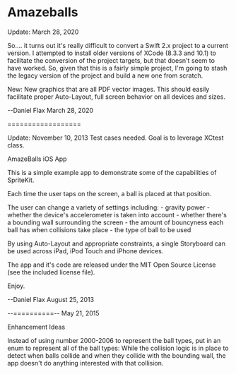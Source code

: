 Amazeballs
==========

Update: March 28, 2020

So.... it turns out it's really difficult to convert a Swift 2.x project to a current version. I attempted to install older versions of XCode (8.3.3 and 10.1) to facilitate the conversion of the project targets, but that doesn't seem to have worked. So, given that this is a fairly simple project, I'm going to stash the legacy version of the project and build a new one from scratch.

New:
New graphics that are all PDF vector images. This should easily facilitate proper Auto-Layout, full screen behavior on all devices and sizes.


--Daniel Flax
March 28, 2020

==================


Update: November 10, 2013
Test cases needed. Goal is to leverage XCtest class.

AmazeBalls iOS App

This is a simple example app to demonstrate some of the capabilities of SpriteKit.

Each time the user taps on the screen, a ball is placed at that position.

The user can change a variety of settings including:
	- gravity power
	- whether the device's accelerometer is taken into account
	- whether there's a bounding wall surrounding the screen
	- the amount of bouncyness each ball has when collisions take place
	- the type of ball to be used

By using Auto-Layout and appropriate constraints, a single Storyboard
can be used across iPad, iPod Touch and iPhone devices.

The app and it's code are released under the MIT Open Source License (see the included
license file).

Enjoy.


--Daniel Flax
August 25, 2013

--==========--
May 21, 2015

Enhancement Ideas

Instead of using number 2000-2006 to represent the ball types, put in an enum to represent all of the ball types:
While the collision logic is in place to detect when balls collide and when they collide with the bounding wall, the app doesn't do anything interested with that collision.
